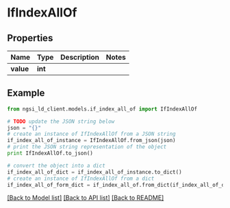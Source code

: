 # IfIndexAllOf


## Properties
Name | Type | Description | Notes
------------ | ------------- | ------------- | -------------
**value** | **int** |  | 

## Example

```python
from ngsi_ld_client.models.if_index_all_of import IfIndexAllOf

# TODO update the JSON string below
json = "{}"
# create an instance of IfIndexAllOf from a JSON string
if_index_all_of_instance = IfIndexAllOf.from_json(json)
# print the JSON string representation of the object
print IfIndexAllOf.to_json()

# convert the object into a dict
if_index_all_of_dict = if_index_all_of_instance.to_dict()
# create an instance of IfIndexAllOf from a dict
if_index_all_of_form_dict = if_index_all_of.from_dict(if_index_all_of_dict)
```
[[Back to Model list]](../README.md#documentation-for-models) [[Back to API list]](../README.md#documentation-for-api-endpoints) [[Back to README]](../README.md)


